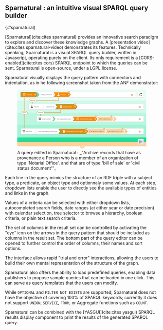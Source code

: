 ## Sparnatural : an intuitive visual SPARQL query builder
{:#sparnatural}

[Sparnatural](cite:cites sparnatural) provides an innovative search paradigm to explore and discover these knowledge graphs. A [presentation video](cite:cites sparnatural-video) demonstrates its features. Technically speaking, Sparnatural is a visual SPARQL query builder, written in Javascript, operating purely on the client. Its only requirement is a [CORS-enabled](cite:cites cors) SPARQL endpoint to which the queries can be sent. Sparnatural is open-source, under a LGPL license.

Sparnatural visually displays the query pattern with connectors and indentation, as in he following screenshot taken from the ANF demonstrator:

<figure id="sparnatural-query">
<img src="img/example-query.png" alt="A Sparnatural example query">
<figcaption markdown="block">
A query edited in Sparnatural : _"Archive records that have as provenance a Person who is a member of an organization of type 'Notarial Office', and that are of type 'bill of sale' or 'civil status document'"_
</figcaption>
</figure>

Each line in the query mimics the structure of an RDF triple with a subject type, a predicate, an object type and optionnaly some values. At each step, dropdown lists enable the user to directly see the available types of entities and links in the graph.

Values of a criteria can be selected with either dropdown lists, autocompleted search fields, date ranges (at either year or date precision) with calendar selection, tree selector to browse a hierarchy, boolean criteria, or plain text search criteria.

The set of columns in the result set can be controlled by activating the "eye" icon on the arrows in the query pattern that should be included as columns in the result set. The bottom part of the query editor can be opened to further control the order of columns, their names and sort options.

The interface allows rapid "trial and error" interactions, allowing the users to build their own mental representation of the structure of the graph.

Sparnatural also offers the ability to load predefined queries, enabling data publishers to propose sample queries that can be loaded in one click. This can serve as query templates that the users can modify.

While `OPTIONAL` and `FILTER NOT EXISTS` are supported, Sparnatural does not have the objective of covering 100% of SPARQL keywords; currently it does not support `UNION`, `SERVICE`, `FROM`, or Aggregate functions such as `COUNT`.

Sparnatural can be combined with the [YASGUI](cite:cites yasgui) SPARQL results display component to print the results of the generated SPARQL query.

